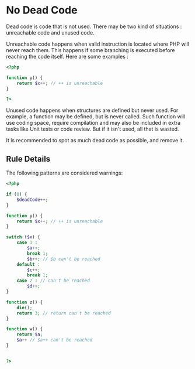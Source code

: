<!-- Good Practices -->
# No Dead Code

Dead code is code that is not used. There may be two kind of situations : unreachable code and unused code. 

Unreachable code happens when valid instruction is located where PHP will never reach them. This happens if some branching is executed before reaching the code itself. Here are some examples : 

```php
<?php

function y() {
	return $x++; // ++ is unreachable
}

?>
```

Unused code happens when structures are defined but never used. For example, a function may be defined, but is never called. Such function will use coding space, require compilation and may also be included in extra tasks like Unit tests or code review. But if it isn't used, all that is wasted. 

It is recommended to spot as much dead code as possible, and remove it.

## Rule Details

The following patterns are considered warnings:

```php
<?php

if (0) {
	$deadCode++;
}

function y() {
	return $x++; // ++ is unreachable
}

switch ($x) {
	case 1 : 
		$a++;
		break 1;
		$b++; // $b can't be reached
	default : 
		$c++;
		break 1;
	case 2 : // can't be reached 
		$d++;
}

function z() {
	die();
	return 3; // return can't be reached
}

function w() {
	return $a; 
	$a++ // $a++ can't be reached
}


?>
```



